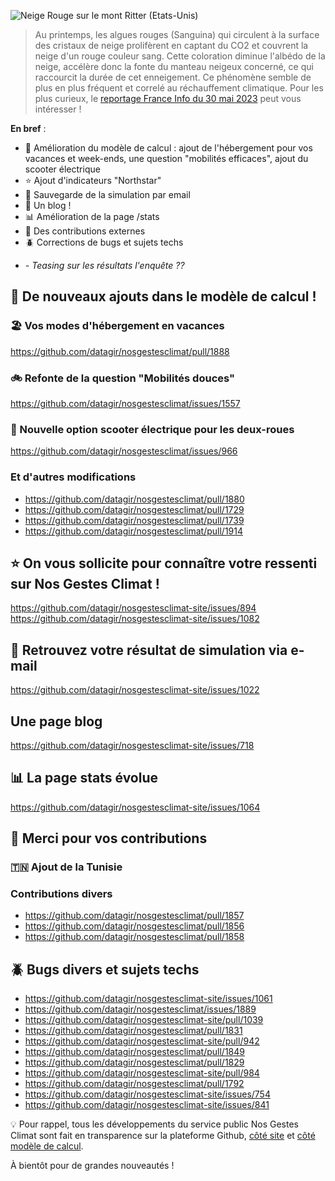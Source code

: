 ![Neige Rouge sur le mont Ritter (Etats-Unis)](https://upload.wikimedia.org/wikipedia/commons/thumb/d/d3/170828-FS-Inyo-PRW-001-MountRitter_%2836217539154%29.jpg/640px-170828-FS-Inyo-PRW-001-MountRitter_%2836217539154%29.jpg)

> Au printemps, les algues rouges (Sanguina) qui circulent à la surface des cristaux de neige prolifèrent en captant du CO2 et couvrent la neige d'un rouge couleur sang. Cette coloration diminue l'albédo de la neige, accélère donc la fonte du manteau neigeux concerné, ce qui raccourcit la durée de cet enneigement. Ce phénomène semble de plus en plus fréquent et correlé au réchauffement climatique. Pour les plus curieux, le [reportage France Info du 30 mai 2023](https://www.francetvinfo.fr/monde/environnement/environnement-la-neige-rouge-de-plus-en-plus-presente-sur-les-glaciers-du-monde_5857430.html) peut vous intéresser !

**En bref** :

- 🧮 Amélioration du modèle de calcul : ajout de l'hébergement pour vos vacances et week-ends, une question "mobilités efficaces", ajout du scooter électrique
- ⭐️ Ajout d'indicateurs "Northstar"
- 💌 Sauvegarde de la simulation par email
- 📝 Un blog !
- 📊 Amélioration de la page /stats
- 🫶 Des contributions externes
- 🪲 Corrections de bugs et sujets techs

* _- Teasing sur les résultats l'enquête ??_

## 🧮 De nouveaux ajouts dans le modèle de calcul !

### 🏖️ Vos modes d'hébergement en vacances

https://github.com/datagir/nosgestesclimat/pull/1888

### 🚲 Refonte de la question "Mobilités douces"

https://github.com/datagir/nosgestesclimat/issues/1557

### 🛵 Nouvelle option scooter électrique pour les deux-roues

https://github.com/datagir/nosgestesclimat/issues/966

### Et d'autres modifications

- https://github.com/datagir/nosgestesclimat/pull/1880
- https://github.com/datagir/nosgestesclimat/pull/1729
- https://github.com/datagir/nosgestesclimat/pull/1739
- https://github.com/datagir/nosgestesclimat/pull/1914

## ⭐️ On vous sollicite pour connaître votre ressenti sur Nos Gestes Climat !

https://github.com/datagir/nosgestesclimat-site/issues/894
https://github.com/datagir/nosgestesclimat-site/issues/1082

## 💌 Retrouvez votre résultat de simulation via e-mail

https://github.com/datagir/nosgestesclimat-site/issues/1022

## Une page blog

https://github.com/datagir/nosgestesclimat-site/issues/718

## 📊 La page stats évolue

https://github.com/datagir/nosgestesclimat-site/issues/1064

## 🫶 Merci pour vos contributions

### 🇹🇳 Ajout de la Tunisie

### Contributions divers

- https://github.com/datagir/nosgestesclimat/pull/1857
- https://github.com/datagir/nosgestesclimat/pull/1856
- https://github.com/datagir/nosgestesclimat/pull/1858

## 🪲 Bugs divers et sujets techs

- https://github.com/datagir/nosgestesclimat-site/issues/1061
- https://github.com/datagir/nosgestesclimat/issues/1889
- https://github.com/datagir/nosgestesclimat-site/pull/1039
- https://github.com/datagir/nosgestesclimat/pull/1831
- https://github.com/datagir/nosgestesclimat-site/pull/942
- https://github.com/datagir/nosgestesclimat/pull/1849
- https://github.com/datagir/nosgestesclimat/pull/1829
- https://github.com/datagir/nosgestesclimat-site/pull/984
- https://github.com/datagir/nosgestesclimat/pull/1792
- https://github.com/datagir/nosgestesclimat-site/issues/754
- https://github.com/datagir/nosgestesclimat-site/issues/841

💡 Pour rappel, tous les développements du service public Nos Gestes Climat sont fait en transparence sur la plateforme Github, [côté site](https://github.com/datagir/nosgestesclimat-site/) et [côté modèle de calcul](https://github.com/datagir/nosgestesclimat).

À bientôt pour de grandes nouveautés !
